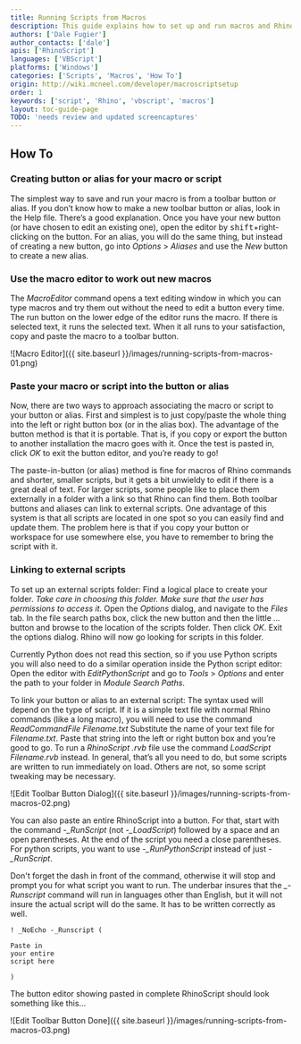 ```yaml
---
title: Running Scripts from Macros
description: This guide explains how to set up and run macros and RhinoScripts.
authors: ['Dale Fugier']
author_contacts: ['dale']
apis: ['RhinoScript']
languages: ['VBScript']
platforms: ['Windows']
categories: ['Scripts', 'Macros', 'How To']
origin: http://wiki.mcneel.com/developer/macroscriptsetup
order: 1
keywords: ['script', 'Rhino', 'vbscript', 'macros']
layout: toc-guide-page
TODO: 'needs review and updated screencaptures'
---
```


 
## How To

### Creating button or alias for your macro or script

The simplest way to save and run your macro is from a toolbar button or alias.  If you don’t know how to make a new toolbar button or alias, look in the Help file.  There’s a good explanation.  Once you have your new button (or have chosen to edit an existing one), open the editor by <kbd>shift</kbd>+right-clicking on the button.  For an alias, you will do the same thing, but instead of creating a new button, go into *Options* > *Aliases* and use the *New* button to create a new alias.

### Use the macro editor to work out new macros

The *MacroEditor* command opens a text editing window in which you can type macros and try them out without the need to edit a button every time.  The run button on the lower edge of the editor runs the macro.  If there is selected text, it runs the selected text.  When it all runs to your satisfaction, copy and paste the macro to a toolbar button.

![Macro Editor]({{ site.baseurl }}/images/running-scripts-from-macros-01.png)

### Paste your macro or script into the button or alias

Now, there are two ways to approach associating the macro or script to your button or alias.  First and simplest is to just copy/paste the whole thing into the left or right button box (or in the alias box).  The advantage of the button method is that it is portable.  That is, if you copy or export the button to another installation the macro goes with it.  Once the test is pasted in, click *OK* to exit the button editor, and you’re ready to go!

The paste-in-button (or alias) method is fine for macros of Rhino commands and shorter, smaller scripts, but it gets a bit unwieldy to edit if there is a great deal of text.  For larger scripts, some people like to place them externally in a folder with a link so that Rhino can find them.  Both toolbar buttons and aliases can link to external scripts.  One advantage of this system is that all scripts are located in one spot so you can easily find and update them.  The problem here is that if you copy your button or workspace for use somewhere else, you have to remember to bring the script with it.

### Linking to external scripts

To set up an external scripts folder: Find a logical place to create your folder.  *Take care in choosing this folder. Make sure that the user has permissions to access it.*  Open the *Options* dialog, and navigate to the *Files* tab.  In the file search paths box, click the new button and then the little *...* button and browse to the location of the scripts folder.  Then click *OK*.  Exit the options dialog. Rhino will now go looking for scripts in this folder.

Currently Python does not read this section, so if you use Python scripts you will also need to do a similar operation inside the Python script editor: Open the editor with *EditPythonScript* and go to *Tools* > *Options* and enter the path to your folder in *Module Search Paths*.

To link your button or alias to an external script: The syntax used will depend on the type of script.  If it is a simple text file with normal Rhino commands (like a long macro), you will need to use the command *ReadCommandFile Filename.txt*  Substitute the name of your text file for *Filename.txt*.  Paste that string into the left or right button box and you’re good to go.  To run a *RhinoScript .rvb* file use the command *LoadScript Filename.rvb* instead.  In general, that’s all you need to do, but some scripts are written to run immediately on load.  Others are not, so some script tweaking may be necessary.

![Edit Toolbar Button Dialog]({{ site.baseurl }}/images/running-scripts-from-macros-02.png)

You can also paste an entire RhinoScript into a button. For that, start with the command *-_RunScript* (not *-_LoadScript*) followed by a space and an open parentheses.  At the end of the script you need a close parentheses.  For python scripts, you want to use *-_RunPythonScript* instead of just *-_RunScript*.

Don't forget the dash in front of the command, otherwise it will stop and prompt you for what script you want to run.  The underbar insures that the *_-Runscript* command will run in languages other than English, but it will not insure the actual script will do the same.  It has to be written correctly as well.

```
! _NoEcho -_Runscript (

Paste in
your entire
script here

)
```

The button editor showing pasted in complete RhinoScript should look something like this...

![Edit Toolbar Button Done]({{ site.baseurl }}/images/running-scripts-from-macros-03.png)
